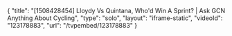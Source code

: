 {
    "title": "[1508428454] Lloydy Vs Quintana, Who'd Win A Sprint? | Ask GCN Anything About Cycling",
    "type": "solo",
    "layout": "iframe-static",
    "videoId": "123178883",
    "url": "\/tvpembed\/123178883"
}